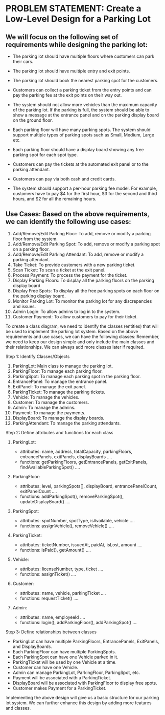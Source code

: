 # PROBLEM STATEMENT: Create a Low-Level Design for a Parking Lot

## We will focus on the following set of requirements while designing the parking lot:

- The parking lot should have multiple floors where customers can park their cars.

- The parking lot should have multiple entry and exit points.

- The parking lot should book the nearest parking spot for the customers.

- Customers can collect a parking ticket from the entry points and can pay the parking fee at the exit points on their way out.

- The system should not allow more vehicles than the maximum capacity of the parking lot. If the parking is full, the system should be able to show a message at the entrance panel and on the parking display board on the ground floor. 

- Each parking floor will have many parking spots. The system should support multiple types of parking spots such as Small, Medium, Large etc.

- Each parking floor should have a display board showing any free parking spot for each spot type.

- Customers can pay the tickets at the automated exit panel or to the parking attendant. 

- Customers can pay via both cash and credit cards. 

- The system should support a per-hour parking fee model. For example, customers have to pay $4 for the first hour, $3 for the second and third hours, and $2 for all the remaining hours.

## Use Cases: Based on the above requirements, we can identify the following use cases:
1. Add/Remove/Edit Parking Floor: To add, remove or modify a parking floor from the system.
2. Add/Remove/Edit Parking Spot: To add, remove or modify a parking spot on a parking floor.
3. Add/Remove/Edit Parking Attendant: To add, remove or modify a parking attendant.
4. Take Ticket: To provide customers with a new parking ticket.
5. Scan Ticket: To scan a ticket at the exit panel.
6. Process Payment: To process the payment for the ticket.
7. Display Parking Floors: To display all the parking floors on the parking display board.
8. Display Free Spots: To display all the free parking spots on each floor on the parking display board.
9. Monitor Parking Lot: To monitor the parking lot for any discrepancies and issues.
10. Admin Login: To allow admins to log in to the system.
11. Customer Payment: To allow customers to pay for their ticket.

To create a class diagram, we need to identify the classes (entities) that will be used to implement the parking lot system. Based on the above requirements and use cases, we can have the following classes:
Remember, we need to keep our design simple and only include the main classes and their relationships. We can always add more classes later if required.

Step 1: Identify Classes/Objects
1. ParkingLot: Main class to manage the parking lot.
2. ParkingFloor: To manage each parking floor.
3. ParkingSpot: To manage each parking spot in the parking floor.
4. EntrancePanel: To manage the entrance panel.
5. ExitPanel: To manage the exit panel.
6. ParkingTicket: To manage the parking tickets.
7. Vehicle: To manage the vehicles.
8. Customer: To manage the customers.
9. Admin: To manage the admins.
10. Payment: To manage the payments.
11. DisplayBoard: To manage the display boards.
12. ParkingAttendant: To manage the parking attendants.

Step 2: Define attributes and functions for each class
1. ParkingLot: 
   - attributes: name, address, totalCapacity, parkingFloors, entrancePanels, exitPanels, displayBoards ....
   - functions: getParkingFloors, getEntrancePanels, getExitPanels, findAvailableParkingSpot() ....

2. ParkingFloor:
   - attributes: level, parkingSpots[], displayBoard, entrancePanelCount, exitPanelCount ....
   - functions: addParkingSpot(), removeParkingSpot(), updateDisplayBoard() ....

3. ParkingSpot:
   - attributes: spotNumber, spotType, isAvailable, vehicle ....
   - functions: assignVehicle(), removeVehicle() ....

4. ParkingTicket:
   - attributes: ticketNumber, issuedAt, paidAt, isLost, amount ....
   - functions: isPaid(), getAmount() ....

5. Vehicle:
   - attributes: licenseNumber, type, ticket ....
   - functions: assignTicket() ....

6. Customer:
   - attributes: name, vehicle, parkingTicket ....
   - functions: requestTicket() ....

7. Admin:
   - attributes: name, employeeId ....
   - functions: login(), addParkingFloor(), addParkingSpot() ....

	
Step 3: Define relationships between classes
- ParkingLot can have multiple ParkingFloors, EntrancePanels, ExitPanels, and DisplayBoards.
- Each ParkingFloor can have multiple ParkingSpots.
- Each ParkingSpot can have one Vehicle parked in it.
- ParkingTicket will be used by one Vehicle at a time.
- Customer can have one Vehicle.
- Admin can manage ParkingLot, ParkingFloor, ParkingSpot, etc.
- Payment will be associated with a ParkingTicket.
- DisplayBoard will be associated with ParkingFloor to display free spots.
- Customer makes Payment for a ParkingTicket.


Implementing the above design will give us a basic structure for our parking lot system. We can further enhance this design by adding more features and classes. 

